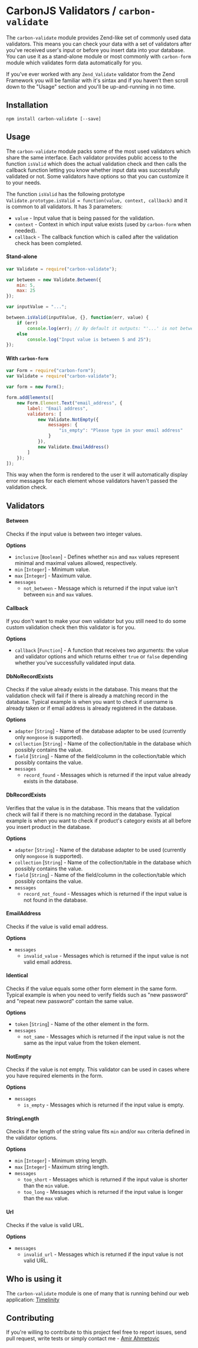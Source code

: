 # CarbonJS Validators / `carbon-validate`
The `carbon-validate` module provides Zend-like set of commonly used data validators. This means you can check your data with  a set of validators after you've received user's input or before you insert data into your database. You can use it as a stand-alone module or most commonly with `carbon-form` module which validates form data automatically for you.

If you've ever worked with any `Zend_Validate` validator from the Zend Framework you will be familiar with it's sintax and if you haven't then scroll down to the "Usage" section and you'll be up-and-running in no time.


## Installation
```
npm install carbon-validate [--save]
```

## Usage
The `carbon-validate` module packs some of the most used validators which share the same interface. Each validator provides public access to the function `isValid` which does the actual validation check and then calls the callback function letting you know whether input data was successfully validated or not. Some validators have options so that you can customize it to your needs.

The function `isValid` has the following prototype `Validate.prototype.isValid = function(value, context, callback)` and it is common to all validators. It has 3 parameters:
* `value` - Input value that is being passed for the validation.
* `context` - Context in which input value exists (used by `carbon-form` when needed).
* `callback` - The callback function which is called after the validation check has been completed.

#### Stand-alone
```js
var Validate = require("carbon-validate");

var between = new Validate.Between({
    min: 5,
    max: 25
});

var inputValue = "...";

between.isValid(inputValue, {}, function(err, value) {
    if (err)
        console.log(err); // By default it outputs: "'...' is not between '5' and '25'"
    else
        console.log("Input value is between 5 and 25");
});

```

#### With `carbon-form`
```js
var Form = require("carbon-form");
var Validate = require("carbon-validate");

var form = new Form();

form.addElements([
    new Form.Element.Text("email_address", {
        label: "Email address",
        validators: [
            new Validate.NotEmpty({
                messages: {
                    "is_empty": "Please type in your email address" 
                }
            }),
            new Validate.EmailAddress()
        ]
    });
]);
```

This way when the form is rendered to the user it will automatically display error messages for each element whose validators haven't passed the validation check.

## Validators
#### Between
Checks if the input value is between two integer values.

**Options**
* `inclusive` [`Boolean`] - Defines whether `min` and `max` values represent minimal and maximal values allowed, respectively.
* `min` [`Integer`] - Minimum value.
* `max` [`Integer`] - Maximum value.
* `messages`
  * `not_between` - Message which is returned if the input value isn't between `min` and `max` values.

#### Callback
If you don't want to make your own validator but you still need to do some custom validation check then this validator is for you.

**Options**
* `callback` [`Function`] - A function that receives two arguments: the value and validator options and which returns either `true` or `false` depending whether you've successfully validated input data.

#### DbNoRecordExists
Checks if the value already exists in the database. This means that the validation check will fail if there is already a matching record in the database. Typical example is when you want to check if username is already taken or if email address is already registered in the database.

**Options**
* `adapter` [`String`] - Name of the database adapter to be used (currently only `mongoose` is supported).
* `collection` [`String`] - Name of the collection/table in the database which possibly contains the value.
* `field` [`String`] - Name of the field/column in the collection/table which possibly contains the value.
* `messages`
  * `record_found` - Messages which is returned if the input value already exists in the database.

#### DbRecordExists
Verifies that the value is in the database. This means that the validation check will fail if there is no matching record in the database. Typical example is when you want to check if product's category exists at all before you insert product in the database.

**Options**
* `adapter` [`String`] - Name of the database adapter to be used (currently only `mongoose` is supported).
* `collection` [`String`] - Name of the collection/table in the database which possibly contains the value.
* `field` [`String`] - Name of the field/column in the collection/table which possibly contains the value.
* `messages`
  * `record_not_found` - Messages which is returned if the input value is not found in the database.

#### EmailAddress
Checks if the value is valid email address.

**Options**
* `messages`
  * `invalid_value` - Messages which is returned if the input value is not valid email address.

#### Identical
Checks if the value equals some other form element in the same form. Typical example is when you need to verify fields such as "new password" and "repeat new password" contain the same value.

**Options**
* `token` [`String`] - Name of the other element in the form.
* `messages`
  * `not_same` - Messages which is returned if the input value is not the same as the input value from the token element.

#### NotEmpty
Checks if the value is not empty. This validator can be used in cases where you have required elements in the form.

**Options**
* `messages`
  * `is_empty` - Messages which is returned if the input value is empty.

#### StringLength
Checks if the length of the string value fits `min` and/or `max` criteria defined in the validator options.

**Options**
* `min` [`Integer`] - Minimum string length.
* `max` [`Integer`] - Maximum string length.
* `messages`
  * `too_short` - Messages which is returned if the input value is shorter than the `min` value.
  * `too_long` - Messages which is returned if the input value is longer than the `max` value.

#### Url
Checks if the value is valid URL.

**Options**
* `messages`
  * `invalid_url` - Messages which is returned if the input value is not valid URL.

## Who is using it
The `carbon-validate` module is one of many that is running behind our web application: [Timelinity](https://www.timelinity.com)

## Contributing
If you're willing to contribute to this project feel free to report issues, send pull request, write tests or simply contact me - [Amir Ahmetovic](https://github.com/choxnox)
